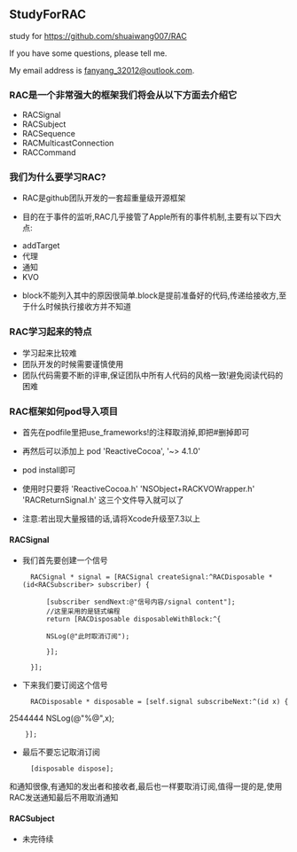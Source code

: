 ## StudyForRAC

study for https://github.com/shuaiwang007/RAC

If you have some questions, please tell me.

My email address is fanyang_32012@outlook.com.

### RAC是一个非常强大的框架我们将会从以下方面去介绍它

* RACSignal
* RACSubject
* RACSequence
* RACMulticastConnection
* RACCommand

### 我们为什么要学习RAC?

- RAC是github团队开发的一套超重量级开源框架

- 目的在于事件的监听,RAC几乎接管了Apple所有的事件机制,主要有以下四大点:

* addTarget
* 代理
* 通知
* KVO

- block不能列入其中的原因很简单.block是提前准备好的代码,传递给接收方,至于什么时候执行接收方并不知道

### RAC学习起来的特点

* 学习起来比较难
* 团队开发的时候需要谨慎使用
* 团队代码需要不断的评审,保证团队中所有人代码的风格一致!避免阅读代码的困难

### RAC框架如何pod导入项目

- 首先在podfile里把use_frameworks!的注释取消掉,即把#删掉即可

- 再然后可以添加上 pod 'ReactiveCocoa', '~> 4.1.0'

- pod install即可

- 使用时只要将 'ReactiveCocoa.h' 'NSObject+RACKVOWrapper.h' 'RACReturnSignal.h' 这三个文件导入就可以了

- 注意:若出现大量报错的话,请将Xcode升级至7.3以上

#### RACSignal

- 我们首先要创建一个信号

        RACSignal * signal = [RACSignal createSignal:^RACDisposable *(id<RACSubscriber> subscriber) {

            [subscriber sendNext:@"信号内容/signal content"];
            //这里采用的是链式编程
            return [RACDisposable disposableWithBlock:^{

            NSLog(@"此时取消订阅");

            }];

        }];
        
- 下来我们要订阅这个信号

        RACDisposable * disposable = [self.signal subscribeNext:^(id x) {
2544444
        NSLog(@"%@",x);

        }];

- 最后不要忘记取消订阅

        [disposable dispose];

和通知很像,有通知的发出者和接收者,最后也一样要取消订阅,值得一提的是,使用RAC发送通知最后不用取消通知


#### RACSubject




- 未完待续


















